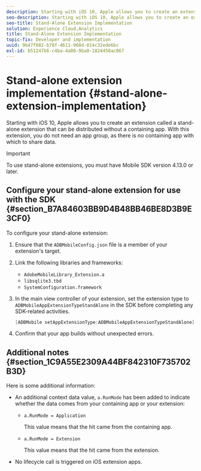 ```yaml
---
description: Starting with iOS 10, Apple allows you to create an extension called a stand-alone extension that can be distributed without a containing app. With this extension, you do not need an app group, as there is no containing app with which to share data.
seo-description: Starting with iOS 10, Apple allows you to create an extension called a stand-alone extension that can be distributed without a containing app. With this extension, you do not need an app group, as there is no containing app with which to share data.
seo-title: Stand-Alone Extension Implementation
solution: Experience Cloud,Analytics
title: Stand-Alone Extension Implementation
topic-fix: Developer and implementation
uuid: 9b47f082-b78f-4611-968d-014c32ede6bc
exl-id: b51247b6-c4ba-4a00-9ba0-1824450ac067
---
```

# Stand-alone extension implementation {#stand-alone-extension-implementation}

Starting with iOS 10, Apple allows you to create an extension called a stand-alone extension that can be distributed without a containing app. With this extension, you do not need an app group, as there is no containing app with which to share data.

>[!IMPORTANT]
>
>To use stand-alone extensions, you must have Mobile SDK version 4.13.0 or later.

## Configure your stand-alone extension for use with the SDK {#section_B7A84603BB9D4B48BB46BE8D3B9E3CF0}

To configure your stand-alone extension:

1. Ensure that the `ADBMobileConfig.json` file is a member of your extension's target. 
1. Link the following libraries and frameworks:

    * `AdobeMobileLibrary_Extension.a` 
    * `libsqlite3.tbd` 
    * `SystemConfiguration.framework`

1. In the main view controller of your extension, set the extension type to `ADBMobileAppExtensionTypeStandAlone` in the SDK before completing any SDK-related activities. 

   ```objective-c
   [ADBMobile setAppExtensionType:ADBMobileAppExtensionTypeStandAlone];
   ```

1. Confirm that your app builds without unexpected errors.

## Additional notes {#section_1C9A55E2309A44BF842310F735702B3D}

Here is some additional information:

* An additional context data value, `a.RunMode` has been added to indicate whether the data comes from your containing app or your extension:

  * `a.RunMode = Application`
  
     This value means that the hit came from the containing app. 
  * `a.RunMode = Extension`
  
    This value means that the hit came from the extension.

* No lifecycle call is triggered on iOS extension apps.
